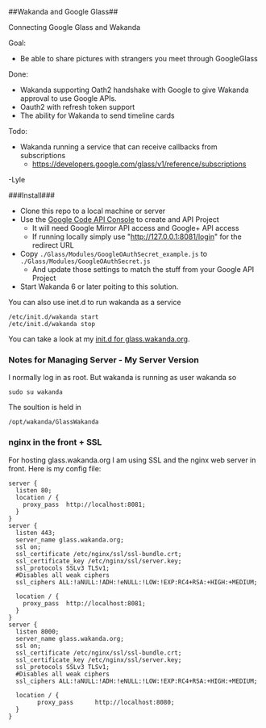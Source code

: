 ##Wakanda and Google Glass##

Connecting Google Glass and Wakanda

Goal:
* Be able to share pictures with strangers you meet through GoogleGlass

Done: 
* Wakanda supporting Oath2 handshake with Google to give Wakanda approval to use Google APIs.
* Oauth2 with refresh token support 
* The ability for Wakanda to send timeline cards

Todo:
* Wakanda running a service that can receive callbacks from subscriptions
  * https://developers.google.com/glass/v1/reference/subscriptions




-Lyle

###Install###

* Clone this repo to a local machine or server
* Use the [Google Code API Console](http://code.google.com) to create and API Project
  * It will need Google Mirror API access and Google+ API access
  * If running locally simply use "http://127.0.0.1:8081/login" for the redirect URL
* Copy <code>./Glass/Modules/GoogleOAuthSecret_example.js</code> to <code>./Glass/Modules/GoogleOAuthSecret.js</code>
  * And update those settings to match the stuff from your Google API Project
* Start Wakanda 6 or later poiting to this solution.

You can also use inet.d to run wakanda as a service

    /etc/init.d/wakanda start
    /etc/init.d/wakanda stop

You can take a look at my [init.d for glass.wakanda.org](init.d-wakanda).

### Notes for Managing Server - My Server Version ###

I normally log in as root. But wakanda is running as user wakanda so

    sudo su wakanda
The soultion is held in

    /opt/wakanda/GlassWakanda


### nginx in the front + SSL ###

For hosting glass.wakanda.org I am using SSL and the nginx web server in front. Here is my config file:

	server {
	  listen 80;
	  location / {
		proxy_pass	http://localhost:8081;
	  }
	}
	server {
	  listen 443;
	  server_name glass.wakanda.org;
	  ssl on;
	  ssl_certificate /etc/nginx/ssl/ssl-bundle.crt;
	  ssl_certificate_key /etc/nginx/ssl/server.key;
	  ssl_protocols SSLv3 TLSv1;
	  #Disables all weak ciphers
	  ssl_ciphers ALL:!aNULL:!ADH:!eNULL:!LOW:!EXP:RC4+RSA:+HIGH:+MEDIUM;

	  location / {
		proxy_pass	http://localhost:8081;
	  }
	}
	server {
	  listen 8000;
	  server_name glass.wakanda.org;
	  ssl on;
	  ssl_certificate /etc/nginx/ssl/ssl-bundle.crt;
	  ssl_certificate_key /etc/nginx/ssl/server.key;
	  ssl_protocols SSLv3 TLSv1;
	  #Disables all weak ciphers
	  ssl_ciphers ALL:!aNULL:!ADH:!eNULL:!LOW:!EXP:RC4+RSA:+HIGH:+MEDIUM;

	  location / {
	        proxy_pass      http://localhost:8080;
	  }
	}